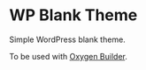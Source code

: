 # WP Blank Theme
Simple WordPress blank theme.

To be used with [Oxygen Builder](https://oxygenbuilder.com/).
